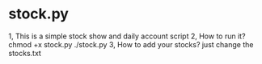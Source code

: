 # stock.py
1, This is a simple stock show and daily account script
2, How to run it? 
chmod +x stock.py
./stock.py
3, How to add your stocks?
just change the stocks.txt
